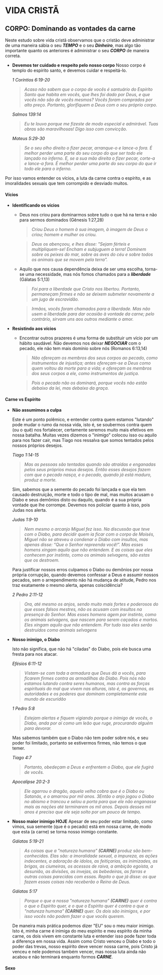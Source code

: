 # VIDA CRISTÃ

## CORPO: Dominando as vontades da carne
Neste estudo sobre vida cristã observamos que o cristão deve administrar de uma maneira sábia o seu ***TEMPO*** e o seu ***Dinheiro***, mas algo tão importante quanto os anteriores é administrar o seu ***CORPO*** de maneira correta.

  - **Devemos ter cuidado e respeito pelo nosso corpo**
    Nosso corpo é templo do espírito santo, e devemos cuidar e respeitá-lo.

    *1 Coríntios 6:19-20*

    > *Acaso não sabem que o corpo de vocês é santuário do Espírito Santo que habita em vocês, que lhes foi dado por Deus, e que vocês não são de vocês mesmos? Vocês foram comprados por alto preço. Portanto, glorifiquem a Deus com o seu próprio corpo.*

    *Salmos 139:14*

    > *Eu te louvo porque me fizeste de modo especial e admirável. Tuas obras são maravilhosas! Digo isso com convicção.*

    *Mateus 5:29-30*

    > *Se o seu olho direito o fizer pecar, arranque-o e lance-o fora. É melhor perder uma parte do seu corpo do que ser todo ele lançado no inferno. E, se a sua mão direita o fizer pecar, corte-a e lance-a fora. É melhor perder uma parte do seu corpo do que ir todo ele para o inferno.*

Por isso vamos entender os vícios, a luta da carne contra o espírito, e as imoralidades sexuais que tem corrompido e desviado muitos.

#### Vícios
  - **Identificando os vícios**
    - Deus nos criou para dominarmos sobre tudo o que há na terra e não para sermos dominados (Gênesis 1:27,28)
        > *Criou Deus o homem à sua imagem, à imagem de Deus o criou; homem e mulher os criou.*

        > *Deus os abençoou, e lhes disse: "Sejam férteis e multipliquem-se! Encham e subjuguem a terra! Dominem sobre os peixes do mar, sobre as aves do céu e sobre todos os animais que se movem pela terra".*

    - Aquilo que nos causa dependência deixa de ser uma escolha, torna-se uma necessidade, mas nós fomos chamados para a ***liberdade*** (Gálatas 5:1,13)
        > *Foi para a liberdade que Cristo nos libertou. Portanto, permaneçam firmes e não se deixem submeter novamente a um jugo de escravidão.*

        > *Irmãos, vocês foram chamados para a liberdade. Mas não usem a liberdade para dar ocasião à vontade da carne; pelo contrário, sirvam uns aos outros mediante o amor.*

  - **Resistindo aos vícios**
    - Encontrar outros prazeres é uma forma de substituir um vício por um hábito saudável. Não devemos nos deixar ***NEGOCIAR*** com o pecado, ele não tem mais domínio sobre nós (Romanos 6:13,14)

      > *Não ofereçam os membros dos seus corpos ao pecado, como instrumentos de injustiça; antes ofereçam-se a Deus como quem voltou da morte para a vida; e ofereçam os membros dos seus corpos a ele, como instrumentos de justiça.*

      > *Pois o pecado não os dominará, porque vocês não estão debaixo da lei, mas debaixo da graça.*

#### Carne vs Espírito
  - **Não assumimos a culpa**

    Este é um ponto polêmico, e entender contra quem estamos "lutando" pode mudar o rumo da nossa vida, isto é, se soubermos contra quem (ou o quê) nos fortalecer, certamente seremos muito mais efetivos em nossa batalha. Muitas vezes dizemos o "inimigo" colocou isso ou aquilo para nos fazer cair, mas Tiago nos ressalva que somos tentados pelos nossos próprios desejos.

    *Tiago 1:14-15*

    > *Mas as pessoas são tentadas quando são atraídas e enganadas pelos seus próprios maus desejos. Então esses desejos fazem com que o pecado nasça, e o pecado, quando já está maduro, produz a morte.*

    Sim, sabemos que a semente do pecado foi lançada e que ela tem causado destruição, morte e todo o tipo de mal, mas muitos acusam o Diabo e seus demônios disto ou daquilo, quando é a sua própria vontade que lhe corrompe. Devemos nos policiar quanto à isso, pois Judas nos alerta.

    *Judas 1:9-10*

    > *Nem mesmo o arcanjo Miguel fez isso. Na discussão que teve com o Diabo, para decidir quem ia ficar com o corpo de Moisés, Miguel não se atreveu a condenar o Diabo com insultos, mas apenas disse: “Que o Senhor repreenda você!”. Mas esses homens xingam aquilo que não entendem. E as coisas que eles conhecem por instinto, como os animais selvagens, são estas que os destroem.*

    Para justificar nossos erros culpamos o Diabo ou demônios por nossa própria corrupção, quando devemos confessar a Deus e assumir nossos pecados, sem o arrependimento não há mudança de atitude, Pedro nos traz exatamente o mesmo alerta, apenas coiscidência?

    *2 Pedro 2:11-12*

    > *Ora, até mesmo os anjos, sendo muito mais fortes e poderosos do que esses falsos mestres, não os acusam com insultos na presença do Senhor. Mas esses homens agem por instinto, como os animais selvagens, que nascem para serem caçados e mortos. Eles xingam aquilo que não entendem. Por tudo isso eles serão destruídos como animais selvagens*

  - **Nosso inimigo, o Diabo**

    Isto não significa, que não há "ciladas" do Diabo, pois ele busca uma fresta para nos atacar.

    *Efésios 6:11-12*

    > *Vistam-se com toda a armadura que Deus dá a vocês, para ficarem firmes contra as armadilhas do Diabo. Pois nós não estamos lutando contra seres humanos, mas contra as forças espirituais do mal que vivem nas alturas, isto é, os governos, as autoridades e os poderes que dominam completamente este mundo de escuridão*

    *1 Pedro 5:8*

    > *Estejam alertas e fiquem vigiando porque o inimigo de vocês, o Diabo, anda por aí como um leão que ruge, procurando alguém para devorar.*

    Mas sabemos também que o Diabo não tem poder sobre nós, e seu poder foi limitado, portanto se estivermos firmes, não temos o que temer.

    *Tiago 4:7*

    > *Portanto, obedeçam a Deus e enfrentem o Diabo, que ele fugirá de vocês.*

    *Apocalipse 20:2-3*

    > *Ele agarrou o dragão, aquela velha cobra que é o Diabo ou Satanás, e o amarrou por mil anos. 3Então o anjo jogou o Diabo no abismo e trancou e selou a porta para que ele não enganasse mais as nações até terminarem os mil anos. Depois desses mil anos é preciso que ele seja solto por um pouco de tempo.*

  - **Nosso maior inimigo HOJE**
    Apesar de seu poder estar limitado, como vimos, sua semente (que é o pecado) está em nossa carne, de modo que esta (a carne) se torna nosso inimigo constante.

    *Gálatas 5:19-21*

    > *As coisas que a "natureza humana" ***(CARNE)*** produz são bem-conhecidas. Elas são: a imoralidade sexual, a impureza, as ações indecentes, a adoração de ídolos, as feitiçarias, as inimizades, as brigas, as ciumeiras, os acessos de raiva, a ambição egoísta, a desunião, as divisões, as invejas, as bebedeiras, as farras e outras coisas parecidas com essas. Repito o que já disse: os que fazem essas coisas não receberão o Reino de Deus.*

    *Gálatas 5:17*

    > *Porque o que a nossa "natureza humana" ***(CARNE)*** quer é contra o que o Espírito quer, e o que o Espírito quer é contra o que a "natureza humana" ***(CARNE)*** quer. Os dois são inimigos, e por isso vocês não podem fazer o que vocês querem.*

    De maneira mais prática podemos dizer "EU" sou o meu maior inimigo. Isto é, minha carne é inimiga do meu espírito e meu espírito da minha carne, os dois vivem em constante luta e entender isso pode fazer toda a diferença em nossa vida. Assim como Cristo venceu o Diabo e todo o poder das trevas, nosso espírito deve vencer nossa carne, pois Cristo já venceu e nele podemos também vencer, mas nossa luta ainda não acabou e não terminará enquanto formos ***CARNE***.

#### Sexo